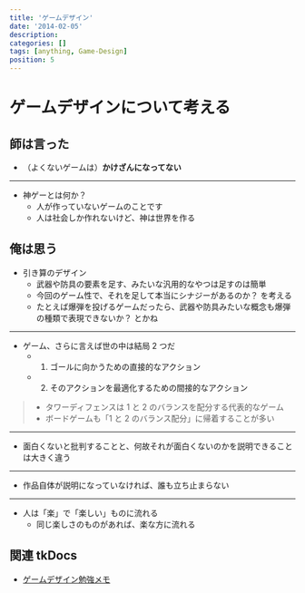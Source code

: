 ```yaml
---
title: 'ゲームデザイン'
date: '2014-02-05'
description:
categories: []
tags: [anything, Game-Design]
position: 5
---
```


# ゲームデザインについて考える

## 師は言った

- （よくないゲームは）**かけざんになってない**

___

- 神ゲーとは何か？
    - 人が作っていないゲームのことです
    - 人は社会しか作れないけど、神は世界を作る


## 俺は思う

- 引き算のデザイン
    - 武器や防具の要素を足す、みたいな汎用的なやつは足すのは簡単
    - 今回のゲーム性で、それを足して本当にシナジーがあるのか？ を考える
    - たとえば爆弾を投げるゲームだったら、武器や防具みたいな概念も爆弾の種類で表現できないか？ とかね

___

- ゲーム、さらに言えば世の中は結局 2 つだ
    - 1. ゴールに向かうための直接的なアクション
    - 2. そのアクションを最適化するための間接的なアクション

> - タワーディフェンスは 1 と 2 のバランスを配分する代表的なゲーム
> - ボードゲームも「1 と 2 のバランス配分」に帰着することが多い

___

- 面白くないと批判することと、何故それが面白くないのかを説明できることは大きく違う

___

- 作品自体が説明になっていなければ、誰も立ち止まらない

___

- 人は「楽」で「楽しい」ものに流れる
    - 同じ楽しさのものがあれば、楽な方に流れる


## 関連 tkDocs

- [ゲームデザイン勉強メモ](/notes/game-design)








